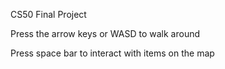 CS50 Final Project

Press the arrow keys or WASD to walk around

Press space bar to interact with items on the map